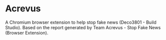 # Acrevus
A Chromium browser extension to help stop fake news (Deco3801 - Build Studio). 
Based on the report generated by Team Acrevus - Stop Fake News (Browser Extension).
